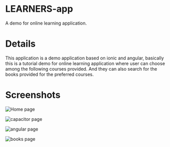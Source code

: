 # LEARNERS-app
A demo for online learning application.

# Details
This application is a demo application based on ionic and angular, basically this is a tutorial demo for online learning application where user can choose among the following courses provided. And they can also search for the books provided for the preferred courses.

# Screenshots

![Home page](https://raw.githubusercontent.com/adi-zanay/LEARNERS-app/main/Screenshots/IMG-20230108-WA0007.jpg)

![capacitor page](https://raw.githubusercontent.com/adi-zanay/LEARNERS-app/main/Screenshots/IMG-20230108-WA0008.jpg)

![angular page](https://raw.githubusercontent.com/adi-zanay/LEARNERS-app/main/Screenshots/IMG-20230108-WA0005.jpg)

![books page](https://raw.githubusercontent.com/adi-zanay/LEARNERS-app/main/Screenshots/IMG-20230108-WA0006.jpg)
